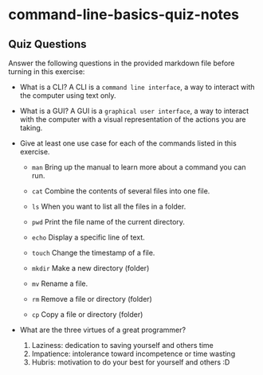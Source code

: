 # command-line-basics-quiz-notes

## Quiz Questions

Answer the following questions in the provided markdown file before turning in this exercise:

- What is a CLI?
  A CLI is a `command line interface`, a way to interact with the computer using text only.

- What is a GUI?
  A GUI is a `graphical user interface`, a way to interact with the computer with a visual representation of the actions you are taking.

- Give at least one use case for each of the commands listed in this exercise.

  - `man` Bring up the manual to learn more about a command you can run.

  - `cat` Combine the contents of several files into one file.

  - `ls` When you want to list all the files in a folder.

  - `pwd` Print the file name of the current directory.

  - `echo` Display a specific line of text.

  - `touch` Change the timestamp of a file.

  - `mkdir` Make a new directory (folder)

  - `mv` Rename a file.

  - `rm` Remove a file or directory (folder)

  - `cp` Copy a file or directory (folder)

- What are the three virtues of a great programmer?
  1. Laziness: dedication to saving yourself and others time
  2. Impatience: intolerance toward incompetence or time wasting
  3. Hubris: motivation to do your best for yourself and others :D
